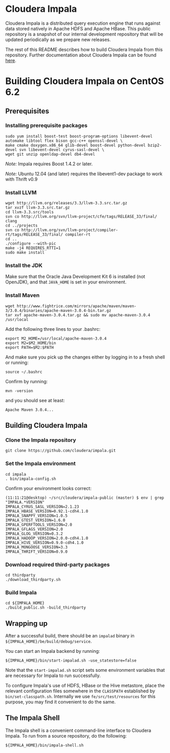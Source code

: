 # Cloudera Impala

Cloudera Impala is a distributed query execution engine that runs against data stored natively in Apache HDFS and Apache HBase. This public repository is a snapshot of our internal development repository that will be updated periodically as we prepare new releases. 

The rest of this README describes how to build Cloudera Impala from this repository. Further documentation about Cloudera Impala can be found [here](http://www.cloudera.com/content/support/en/documentation/cloudera-impala/cloudera-impala-documentation-v1-latest.html). 

# Building Cloudera Impala on CentOS 6.2

## Prerequisites

### Installing prerequisite packages

    sudo yum install boost-test boost-program-options libevent-devel automake libtool flex bison gcc-c++ openssl-devel \
    make cmake doxygen.x86_64 glib-devel boost-devel python-devel bzip2-devel svn libevent-devel cyrus-sasl-devel \
    wget git unzip openldap-devel db4-devel

*Note:* Impala requires Boost 1.4.2 or later.

*Note:* Ubuntu 12.04 (and later) requires the libevent1-dev package to work with Thrift v0.9

### Install LLVM

    wget http://llvm.org/releases/3.3/llvm-3.3.src.tar.gz
    tar xvzf llvm-3.3.src.tar.gz
    cd llvm-3.3.src/tools
    svn co http://llvm.org/svn/llvm-project/cfe/tags/RELEASE_33/final/ clang
    cd ../projects
    svn co http://llvm.org/svn/llvm-project/compiler-rt/tags/RELEASE_33/final/ compiler-rt
    cd ..
    ./configure --with-pic
    make -j4 REQUIRES_RTTI=1
    sudo make install
    
### Install the JDK

Make sure that the Oracle Java Development Kit 6 is installed (not OpenJDK), and that `JAVA_HOME` is set in your environment.

### Install Maven

    wget http://www.fightrice.com/mirrors/apache/maven/maven-3/3.0.4/binaries/apache-maven-3.0.4-bin.tar.gz
    tar xvf apache-maven-3.0.4.tar.gz && sudo mv apache-maven-3.0.4 /usr/local
   
Add the following three lines to your .bashrc:

    export M2_HOME=/usr/local/apache-maven-3.0.4
    export M2=$M2_HOME/bin  
    export PATH=$M2:$PATH 

And make sure you pick up the changes either by logging in to a fresh shell or running:

    source ~/.bashrc

Confirm by running:

    mvn -version

and you should see at least:

    Apache Maven 3.0.4...

## Building Cloudera Impala

### Clone the Impala repository

    git clone https://github.com/cloudera/impala.git

### Set the Impala environment
  
    cd impala
    . bin/impala-config.sh

Confirm your environment looks correct:

    (11:11:21@desktop) ~/src/cloudera/impala-public (master) $ env | grep "IMPALA.*VERSION"
    IMPALA_CYRUS_SASL_VERSION=2.1.23
    IMPALA_HBASE_VERSION=0.92.1-cdh4.1.0
    IMPALA_SNAPPY_VERSION=1.0.5
    IMPALA_GTEST_VERSION=1.6.0
    IMPALA_GPERFTOOLS_VERSION=2.0
    IMPALA_GFLAGS_VERSION=2.0
    IMPALA_GLOG_VERSION=0.3.2
    IMPALA_HADOOP_VERSION=2.0.0-cdh4.1.0
    IMPALA_HIVE_VERSION=0.9.0-cdh4.1.0
    IMPALA_MONGOOSE_VERSION=3.3
    IMPALA_THRIFT_VERSION=0.9.0

### Download required third-party packages

    cd thirdparty
    ./download_thirdparty.sh

### Build Impala

    cd ${IMPALA_HOME}
    ./build_public.sh -build_thirdparty

## Wrapping up

After a successful build, there should be an `impalad` binary in `${IMPALA_HOME}/be/build/debug/service`.

You can start an Impala backend by running:

    ${IMPALA_HOME}/bin/start-impalad.sh -use_statestore=false

Note that the `start-impalad.sh` script sets some environment variables that are necessary for Impala to run successfully.

To configure Impala's use of HDFS, HBase or the Hive metastore, place the relevant configuration files somewhere in the `CLASSPATH` established by `bin/set-classpath.sh`. Internally we use `fe/src/test/resources` for this purpose, you may find it convenient to do the same.

## The Impala Shell

The Impala shell is a convenient command-line interface to Cloudera Impala. To run from a source repository, do the following:

    ${IMPALA_HOME}/bin/impala-shell.sh
